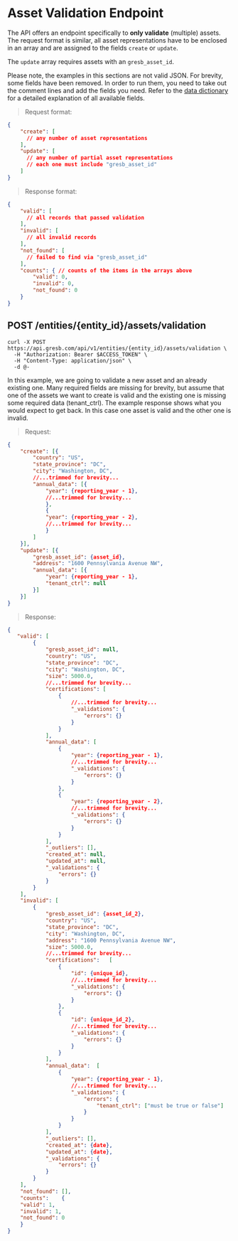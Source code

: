 # Asset Validation Endpoint
The API offers an endpoint specifically to **only validate** (multiple) assets.
The request format is similar, all asset representations have to be enclosed in an
array and are assigned to the fields `create` or `update`.

The `update` array requires assets with an `gresb_asset_id`.

<aside class="notice">
  Please note, the examples in this sections are not valid JSON. For brevity,
  some fields have been removed. In order to run them, you need to take out the
  comment lines and add the fields you need. Refer to the <a
  href="#asset-data-dictionary">data dictionary</a> for a detailed explanation of all
  available fields.
</aside>

> Request format:

```json
{
    "create": [
      // any number of asset representations
    ],
    "update": [
      // any number of partial asset representations
      // each one must include "gresb_asset_id"
    ]
}
```
> Response format:

```json
{
    "valid": [
      // all records that passed validation
    ],
    "invalid": [
      // all invalid records
    ],
    "not_found": [
      // failed to find via "gresb_asset_id"
    ],
    "counts": { // counts of the items in the arrays above
        "valid": 0,
        "invalid": 0,
        "not_found": 0
    }
}
```

## POST /entities/{entity_id}/assets/validation

```shell
curl -X POST https://api.gresb.com/api/v1/entities/{entity_id}/assets/validation \
  -H "Authorization: Bearer $ACCESS_TOKEN" \
  -H "Content-Type: application/json" \
  -d @-
```

In this example, we are going to validate a new asset and an already existing one.
Many required fields are missing for brevity, but assume that one of the assets we want to create is valid and the existing one is missing some required data (tenant_ctrl).
The example response shows what you would expect to get back. In this case one asset is valid and the other one is invalid.

> Request:

```json
{
    "create": [{
        "country": "US",
        "state_province": "DC",
        "city": "Washington, DC",
        //...trimmed for brevity...
        "annual_data": [{
            "year": {reporting_year - 1},
            //...trimmed for brevity...
            },
            {
            "year": {reporting_year - 2},
            //...trimmed for brevity...
            }
        ]
    }],
    "update": [{
        "gresb_asset_id": {asset_id},
        "address": "1600 Pennsylvania Avenue NW",
        "annual_data": [{
            "year": {reporting_year - 1},
            "tenant_ctrl": null
        }]
    }]
}
```

> Response:

```json
{
   "valid": [   
        {
            "gresb_asset_id": null,
            "country": "US",
            "state_province": "DC",
            "city": "Washington, DC",
            "size": 5000.0,
            //...trimmed for brevity...
            "certifications": [
                {
                    //...trimmed for brevity...
                    "_validations": {
                        "errors": {}
                    }
                }
            ],
            "annual_data": [
                {
                    "year": {reporting_year - 1},
                    //...trimmed for brevity...
                    "_validations": {
                        "errors": {}
                    }
                },
                {
                    "year": {reporting_year - 2},
                    //...trimmed for brevity...
                    "_validations": {
                        "errors": {}
                    }
                }
            ],
            "_outliers": [],
            "created_at": null,
            "updated_at": null,
            "_validations": {
                "errors": {}
            }
        }
    ],
    "invalid": [
        {
            "gresb_asset_id": {asset_id_2},
            "country": "US",
            "state_province": "DC",
            "city": "Washington, DC",
            "address": "1600 Pennsylvania Avenue NW",
            "size": 5000.0,
            //...trimmed for brevity...
            "certifications":   [
                {
                    "id": {unique_id},
                    //...trimmed for brevity...
                    "_validations": {
                        "errors": {}
                    }
                },
                {
                    "id": {unique_id_2},
                    //...trimmed for brevity...
                    "_validations": {
                        "errors": {}
                    }
                }
            ],
            "annual_data":  [
                {
                    "year": {reporting_year - 1},
                    //...trimmed for brevity...
                    "_validations": {
                        "errors": {
                            "tenant_ctrl": ["must be true or false"]
                        }
                    }
                }
            ],
            "_outliers": [],
            "created_at": {date},
            "updated_at": {date},
            "_validations": {
                "errors": {}
            }
        }
    ],
    "not_found": [],
    "counts":    {
    "valid": 1,
    "invalid": 1,
    "not_found": 0
    }
}
```
